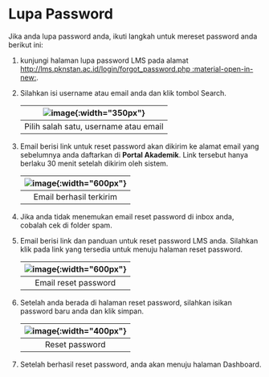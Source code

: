 # Lupa Password
Jika anda lupa password anda, ikuti langkah untuk mereset password anda berikut ini:

1. kunjungi halaman lupa password LMS pada alamat [http://lms.pknstan.ac.id/login/forgot_password.php :material-open-in-new:](http://lms.pknstan.ac.id/login/forgot_password.php).
2. Silahkan isi username atau email anda dan klik tombol Search.

    |![image](/lms/img/login/lostpw.png){:width="350px"}|
    | :---: |  
    | Pilih salah satu, username atau email |

3. Email berisi link untuk reset password akan dikirim ke alamat email yang sebelumnya anda daftarkan di **Portal Akademik**. Link tersebut hanya berlaku 30 menit setelah dikirim oleh sistem.

    |![image](/lms/img/lupapw/kirimemail.png){:width="600px"}|
    | :---: |  
    | Email berhasil terkirim |

4. Jika anda tidak menemukan email reset password di inbox anda, cobalah cek di folder spam.
5. Email berisi link dan panduan untuk reset password LMS anda. Silahkan klik pada link yang tersedia untuk menuju halaman reset password.

    |![image](/lms/img/lupapw/email.png){:width="600px"}|
    | :---: |  
    | Email reset password |

6. Setelah anda berada di halaman reset password, silahkan isikan password baru anda dan klik simpan. 

    |![image](/lms/img/lupapw/reset.png){:width="400px"}|
    | :---: |  
    | Reset password |  

7. Setelah berhasil reset password, anda akan menuju halaman Dashboard.
